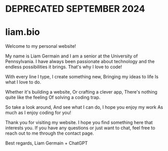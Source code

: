 # DEPRECATED SEPTEMBER 2024

# liam.bio

Welcome to my personal website!

My name is Liam Germain and I am a senior at the University of Pennsylvania. I have always been passionate about technology and the endless possibilities it brings. That's why I love to code!

With every line I type,
I create something new,
Bringing my ideas to life
Is what I love to do.

Whether it's building a website,
Or crafting a clever app,
There's nothing quite like the feeling
Of solving a coding trap.

So take a look around,
And see what I can do,
I hope you enjoy my work
As much as I enjoy coding for you!

Thank you for visiting my website. I hope you find something here that interests you. If you have any questions or just want to chat, feel free to reach out to me through the contact page.

Best regards,
Liam Germain + ChatGPT
